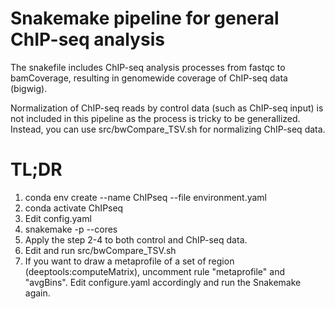 # Snakemake pipeline for general ChIP-seq analysis

The snakefile includes ChIP-seq analysis processes from fastqc to bamCoverage, resulting in genomewide coverage of ChIP-seq data (bigwig).

Normalization of ChIP-seq reads by control data (such as ChIP-seq input) is not included in this pipeline as the process is tricky to be generallized. Instead, you can use src/bwCompare_TSV.sh for normalizing ChIP-seq data. 

# TL;DR
1. conda env create --name ChIPseq --file environment.yaml
2. conda activate ChIPseq
3. Edit config.yaml
4. snakemake -p --cores <threads>
5. Apply the step 2-4 to both control and ChIP-seq data.
6. Edit and run src/bwCompare_TSV.sh
7. If you want to draw a metaprofile of a set of region (deeptools:computeMatrix), uncomment rule "metaprofile" and "avgBins". Edit configure.yaml accordingly and run the Snakemake again.


